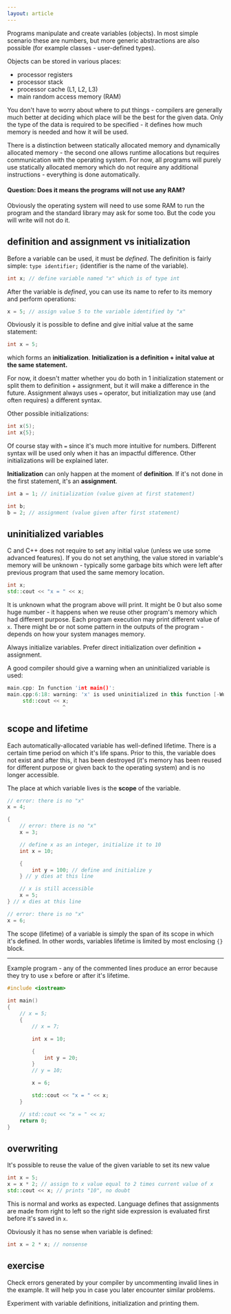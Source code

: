 ```yaml
---
layout: article
---
```


Programs manipulate and create variables (objects). In most simple scenario these are numbers, but more generic abstractions are also possible (for example classes - user-defined types).

Objects can be stored in various places:

- processor registers
- processor stack
- processor cache (L1, L2, L3)
- main random access memory (RAM)

You don't have to worry about where to put things - compilers are generally much better at deciding which place will be the best for the given data. Only the type of the data is required to be specified - it defines how much memory is needed and how it will be used.

There is a distinction between statically allocated memory and dynamically allocated memory - the second one allows runtime allocations but requires communication with the operating system. For now, all programs will purely use statically allocated memory which do not require any additional instructions - everything is done automatically.

#### Question: Does it means the programs will not use any RAM?

Obviously the operating system will need to use some RAM to run the program and the standard library may ask for some too. But the code you will write will not do it.

## definition and assignment vs initialization

Before a variable can be used, it must be *defined*. The definition is fairly simple: `type identifier;` (identifier is the name of the variable).

```c++
int x; // define variable named "x" which is of type int
```

After the variable is *defined*, you can use its name to refer to its memory and perform operations:

```c++
x = 5; // assign value 5 to the variable identified by "x"
```

Obviously it is possible to define and give initial value at the same statement:

```c++
int x = 5;
```

which forms an **initialization**. **Initialization is a definition + inital value at the same statement.**

For now, it doesn't matter whether you do both in 1 initialization statement or split them to definition + assignment, but it will make a difference in the future. Assignment always uses `=` operator, but initialization may use (and often requires) a different syntax.

Other possible initializations:

```c++
int x(5);
int x{5};
```

Of course stay with `=` since it's much more intuitive for numbers. Different syntax will be used only when it has an impactful difference. Other initializations will be explained later.

<div class="note info">

**Initialization** can only happen at the moment of **definition**. If it's not done in the first statement, it's an **assignment**.
</div>

```c++
int a = 1; // initialization (value given at first statement)

int b;
b = 2; // assignment (value given after first statement)
```

## uninitialized variables

C and C++ does not require to set any initial value (unless we use some advanced features). If you do not set anything, the value stored in variable's memory will be unknown - typically some garbage bits which were left after previous program that used the same memory location.

```c++
int x;
std::cout << "x = " << x;
```

It is unknown what the program above will print. It might be 0 but also some huge number - it happens when we reuse other program's memory which had different purpose. Each program execution may print different value of `x`. There might be or not some pattern in the outputs of the program - depends on how your system manages memory.

<div class="note pro-tip">
Always initialize variables. Prefer direct initialization over definition + assignment.
</div>

A good compiler should give a warning when an uninitialized variable is used:

```c++
main.cpp: In function 'int main()':
main.cpp:6:18: warning: 'x' is used uninitialized in this function [-Wuninitialized]
     std::cout << x;
                  ^
```

## scope and lifetime

Each automatically-allocated variable has well-defined lifetime. There is a certain time period on which it's life spans. Prior to this, the variable does not exist and after this, it has been destroyed (it's memory has been reused for different purpose or given back to the operating system) and is no longer accessible.


The place at which variable lives is the **scope** of the variable.

```c++
// error: there is no "x"
x = 4;

{
    // error: there is no "x"
    x = 3;

    // define x as an integer, initialize it to 10
    int x = 10;

    {
        int y = 100; // define and initialize y
    } // y dies at this line

    // x is still accessible
    x = 5;
} // x dies at this line

// error: there is no "x"
x = 6;
```

The scope (lifetime) of a variable is simply the span of its scope in which it's defined. In other words, variables lifetime is limited by most enclosing `{}` block.

___

Example program - any of the commented lines produce an error because they try to use `x` before or after it's lifetime.

```c++
#include <iostream>
 
int main()
{
    // x = 5;
    {
        // x = 7;

        int x = 10;

        {
            int y = 20;
        }
        // y = 10;

        x = 6;

        std::cout << "x = " << x;
    }

    // std::cout << "x = " << x;
    return 0;
}
```

## overwriting

It's possible to reuse the value of the given variable to set its new value

```c++
int x = 5;
x = x * 2; // assign to x value equal to 2 times current value of x
std::cout << x; // prints "10", no doubt
```

This is normal and works as expected. Language defines that assignments are made from right to left so the right side expression is evaluated first before it's saved in `x`.

Obviously it has no sense when variable is defined:

```c++
int x = 2 * x; // nonsense
```

## exercise

Check errors generated by your compiler by uncommenting invalid lines in the example. It will help you in case you later encounter similar problems.

Experiment with variable definitions, initialization and printing them.
